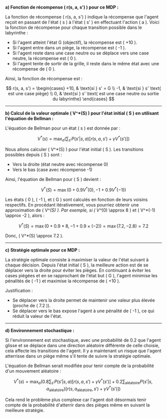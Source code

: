 
**a) Fonction de récompense \( r(s, a, s') \) pour ce MDP :**

La fonction de récompense \( r(s, a, s') \) indique la récompense que l'agent reçoit en passant de l'état \( s \) à l'état \( s' \) en effectuant l'action \( a \). Voici la fonction de récompense pour chaque transition possible dans le labyrinthe :

- Si l'agent atteint l'état G (objectif), la récompense est \( +10 \).
- Si l'agent entre dans un piège, la récompense est \( -1 \).
- Si l'agent reste dans une case neutre ou se déplace vers une case neutre, la récompense est \( 0 \).
- Si l'agent tente de sortir de la grille, il reste dans le même état avec une récompense de \( 0 \).

Ainsi, la fonction de récompense est :

$$
r(s, a, s') = \begin{cases} 
+10, & \text{si } s' = G \\
-1, & \text{si } s' \text{ est une case piège} \\
0, & \text{si } s' \text{ est une case neutre ou sortie du labyrinthe}
\end{cases}
$$

---

**b) Calcul de la valeur optimale \( V^*(S) \) pour l'état initial \( S \) en utilisant l'équation de Bellman :**

L'équation de Bellman pour un état \( s \) est donnée par :

$$
V^*(s) = \max_a \left( \sum_{s'} P(s' | s, a) \left[ r(s, a, s') + \gamma V^*(s') \right] \right)
$$

Nous allons calculer \( V^*(S) \) pour l'état initial \( S \). Les transitions possibles depuis \( S \) sont :

- Vers la droite (état neutre avec récompense 0)
- Vers le bas (case avec récompense -1)

Ainsi, l'équation de Bellman pour \( S \) devient :

$$
V^*(S) = \max \left( 0 + 0.9 V^*(0), -1 + 0.9 V^*(-1) \right)
$$

Les états \( 0 \), \( -1 \), et \( G \) sont calculés en fonction de leurs voisins respectifs. En procédant itérativement, vous pourriez obtenir une approximation de \( V^*(S) \). Par exemple, si \( V^*(0) \approx 8 \) et \( V^*(-1) \approx -2 \), alors :

$$
V^*(S) = \max \left( 0 + 0.9 \times 8, -1 + 0.9 \times (-2) \right) = \max(7.2, -2.8) = 7.2
$$

Donc, \( V^*(S) \approx 7.2 \).

---

**c) Stratégie optimale pour ce MDP :**

La stratégie optimale consiste à maximiser la valeur de l'état suivant à chaque décision. Depuis l'état initial \( S \), la meilleure action est de se déplacer vers la droite pour éviter les pièges. En continuant à éviter les cases piégées et en se rapprochant de l'état but \( G \), l'agent minimise les pénalités de \( -1 \) et maximise la récompense de \( +10 \).

Justification :
- Se déplacer vers la droite permet de maintenir une valeur plus élevée (proche de \( 7.2 \)).
- Se déplacer vers le bas expose l'agent à une pénalité de \( -1 \), ce qui réduit la valeur de l'état.

---

**d) Environnement stochastique :**

Si l'environnement est stochastique, avec une probabilité de 0.2 que l'agent glisse et se déplace dans une direction aléatoire différente de celle choisie, cela affecte les transitions de l'agent. Il y a maintenant un risque que l'agent atterrisse dans un piège même s'il tente de suivre la stratégie optimale.

L'équation de Bellman serait modifiée pour tenir compte de la probabilité d'un mouvement aléatoire :

$$
V^*(s) = \max_a \left( 0.8 \sum_{s'} P(s' | s, a) \left[ r(s, a, s') + \gamma V^*(s') \right] + 0.2 \sum_{\text{aléatoire}} P(s' | s, a_{\text{aléatoire}}) \left[ r(s, a_{\text{aléatoire}}, s') + \gamma V^*(s') \right] \right)
$$

Cela rend le problème plus complexe car l'agent doit désormais tenir compte de la probabilité d'atterrir dans des pièges même en suivant la meilleure stratégie.

